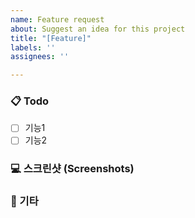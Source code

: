 ```yaml
---
name: Feature request
about: Suggest an idea for this project
title: "[Feature]"
labels: ''
assignees: ''

---
```


<!-- 제목 양식: [깃모지 기능약어] 담당자-기능간단설명->

### ✨ 기능 설명 (Feature Report)
<!-- 해당 이슈를 통해서 어떤 기능을 구현할 것인지 간략히 설명해주세요 -->

### 📋 Todo

<!-- 해당 기능에 어떤 상세 기능이 있는지 설명해주세요 -->

- [ ] 기능1
- [ ] 기능2

### 💻 스크린샷 (Screenshots)

<!-- 기능 구현 후 보여질 예상 스크린을 피그마(프로토타입)의 페이지 캡쳐해서 넣어주세요-->

### 🎸 기타

<!-- 기타 요청사항 및 확인사항이 있다면 적어주세요-->
